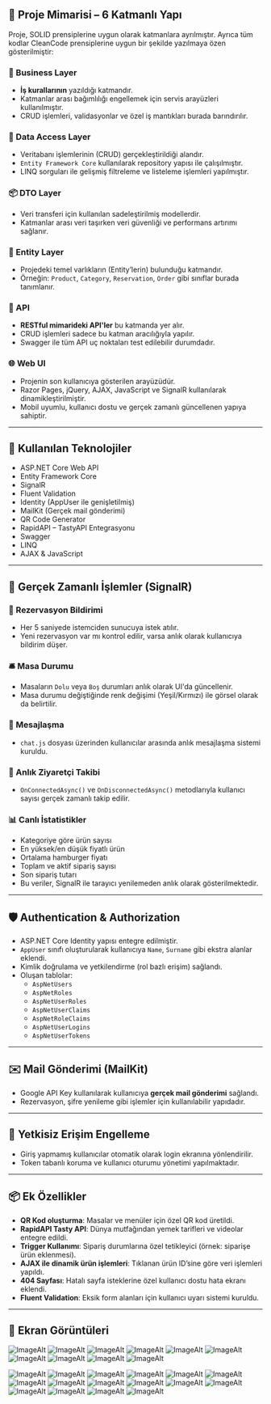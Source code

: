 ## 🚧 Proje Mimarisi – 6 Katmanlı Yapı

Proje, SOLID prensiplerine uygun olarak katmanlara ayrılmıştır. Ayrıca tüm kodlar CleanCode prensiplerine uygun bir şekilde yazılmaya özen gösterilmiştir:

### 🧠 Business Layer
- **İş kurallarının** yazıldığı katmandır.
- Katmanlar arası bağımlılığı engellemek için servis arayüzleri kullanılmıştır.
- CRUD işlemleri, validasyonlar ve özel iş mantıkları burada barındırılır.

### 💾 Data Access Layer
- Veritabanı işlemlerinin (CRUD) gerçekleştirildiği alandır.
- `Entity Framework Core` kullanılarak repository yapısı ile çalışılmıştır.
- LINQ sorguları ile gelişmiş filtreleme ve listeleme işlemleri yapılmıştır.

### 📦 DTO Layer
- Veri transferi için kullanılan sadeleştirilmiş modellerdir.
- Katmanlar arası veri taşırken veri güvenliği ve performans artırımı sağlanır.

### 🧱 Entity Layer
- Projedeki temel varlıkların (Entity’lerin) bulunduğu katmandır.
- Örneğin: `Product`, `Category`, `Reservation`, `Order` gibi sınıflar burada tanımlanır.

### 🔗 API
- **RESTful mimarideki API'ler** bu katmanda yer alır.
- CRUD işlemleri sadece bu katman aracılığıyla yapılır.
- Swagger ile tüm API uç noktaları test edilebilir durumdadır.

### 🌐 Web UI
- Projenin son kullanıcıya gösterilen arayüzüdür.
- Razor Pages, jQuery, AJAX, JavaScript ve SignalR kullanılarak dinamikleştirilmiştir.
- Mobil uyumlu, kullanıcı dostu ve gerçek zamanlı güncellenen yapıya sahiptir.

---

## 🧩 Kullanılan Teknolojiler

- ASP.NET Core Web API
- Entity Framework Core
- SignalR
- Fluent Validation
- Identity (AppUser ile genişletilmiş)
- MailKit (Gerçek mail gönderimi)
- QR Code Generator
- RapidAPI – TastyAPI Entegrasyonu
- Swagger
- LINQ
- AJAX & JavaScript

---

## 🔄 Gerçek Zamanlı İşlemler (SignalR)

### 🔔 Rezervasyon Bildirimi
- Her 5 saniyede istemciden sunucuya istek atılır.
- Yeni rezervasyon var mı kontrol edilir, varsa anlık olarak kullanıcıya bildirim düşer.

### 🛎️ Masa Durumu
- Masaların `Dolu` veya `Boş` durumları anlık olarak UI'da güncellenir.
- Masa durumu değiştiğinde renk değişimi (Yeşil/Kırmızı) ile görsel olarak da belirtilir.

### 💬 Mesajlaşma
- `chat.js` dosyası üzerinden kullanıcılar arasında anlık mesajlaşma sistemi kuruldu.

### 👥 Anlık Ziyaretçi Takibi
- `OnConnectedAsync()` ve `OnDisconnectedAsync()` metodlarıyla kullanıcı sayısı gerçek zamanlı takip edilir.

### 📊 Canlı İstatistikler
- Kategoriye göre ürün sayısı
- En yüksek/en düşük fiyatlı ürün
- Ortalama hamburger fiyatı
- Toplam ve aktif sipariş sayısı
- Son sipariş tutarı
- Bu veriler, SignalR ile tarayıcı yenilemeden anlık olarak gösterilmektedir.

---

## 🛡️ Authentication & Authorization

- ASP.NET Core Identity yapısı entegre edilmiştir.
- `AppUser` sınıfı oluşturularak kullanıcıya `Name`, `Surname` gibi ekstra alanlar eklendi.
- Kimlik doğrulama ve yetkilendirme (rol bazlı erişim) sağlandı.
- Oluşan tablolar:
  - `AspNetUsers`
  - `AspNetRoles`
  - `AspNetUserRoles`
  - `AspNetUserClaims`
  - `AspNetRoleClaims`
  - `AspNetUserLogins`
  - `AspNetUserTokens`

---

## ✉️ Mail Gönderimi (MailKit)

- Google API Key kullanılarak kullanıcıya **gerçek mail gönderimi** sağlandı.
- Rezervasyon, şifre yenileme gibi işlemler için kullanılabilir yapıdadır.

---

## 🔐 Yetkisiz Erişim Engelleme

- Giriş yapmamış kullanıcılar otomatik olarak login ekranına yönlendirilir.
- Token tabanlı koruma ve kullanıcı oturumu yönetimi yapılmaktadır.

---

## 📦 Ek Özellikler

- **QR Kod oluşturma**: Masalar ve menüler için özel QR kod üretildi.
- **RapidAPI Tasty API**: Dünya mutfağından yemek tarifleri ve videolar entegre edildi.
- **Trigger Kullanımı**: Sipariş durumlarına özel tetikleyici (örnek: siparişe ürün eklenmesi).
- **AJAX ile dinamik ürün işlemleri**: Tıklanan ürün ID’sine göre veri işlemleri yapıldı.
- **404 Sayfası**: Hatalı sayfa isteklerine özel kullanıcı dostu hata ekranı eklendi.
- **Fluent Validation**: Eksik form alanları için kullanıcı uyarı sistemi kuruldu.

---

## 📸 Ekran Görüntüleri

![ImageAlt](https://github.com/SemihSanli/SignalRRestaurant/blob/426a59b1d98a91810089834ff42590e9c3b60fb5/Images/Ekran%20g%C3%B6r%C3%BCnt%C3%BCs%C3%BC%202025-05-20%20141714.png)
![ImageAlt](https://github.com/SemihSanli/SignalRRestaurant/blob/426a59b1d98a91810089834ff42590e9c3b60fb5/Images/Ekran%20g%C3%B6r%C3%BCnt%C3%BCs%C3%BC%202025-05-20%20141721.png)
![ImageAlt](https://github.com/SemihSanli/SignalRRestaurant/blob/426a59b1d98a91810089834ff42590e9c3b60fb5/Images/Ekran%20g%C3%B6r%C3%BCnt%C3%BCs%C3%BC%202025-05-20%20141728.png)
![ImageAlt](https://github.com/SemihSanli/SignalRRestaurant/blob/426a59b1d98a91810089834ff42590e9c3b60fb5/Images/Ekran%20g%C3%B6r%C3%BCnt%C3%BCs%C3%BC%202025-05-20%20141742.png)
![ImageAlt](https://github.com/SemihSanli/SignalRRestaurant/blob/426a59b1d98a91810089834ff42590e9c3b60fb5/Images/Ekran%20g%C3%B6r%C3%BCnt%C3%BCs%C3%BC%202025-05-20%20141749.png)
![ImageAlt](https://github.com/SemihSanli/SignalRRestaurant/blob/426a59b1d98a91810089834ff42590e9c3b60fb5/Images/Ekran%20g%C3%B6r%C3%BCnt%C3%BCs%C3%BC%202025-05-20%20141820.png)
![ImageAlt](https://github.com/SemihSanli/SignalRRestaurant/blob/426a59b1d98a91810089834ff42590e9c3b60fb5/Images/Ekran%20g%C3%B6r%C3%BCnt%C3%BCs%C3%BC%202025-05-20%20141832.png)
![ImageAlt](https://github.com/SemihSanli/SignalRRestaurant/blob/426a59b1d98a91810089834ff42590e9c3b60fb5/Images/Ekran%20g%C3%B6r%C3%BCnt%C3%BCs%C3%BC%202025-05-20%20141941.png)
![ImageAlt](https://github.com/SemihSanli/SignalRRestaurant/blob/426a59b1d98a91810089834ff42590e9c3b60fb5/Images/Ekran%20g%C3%B6r%C3%BCnt%C3%BCs%C3%BC%202025-05-20%20142013.png)
![ImageAlt](https://github.com/SemihSanli/SignalRRestaurant/blob/426a59b1d98a91810089834ff42590e9c3b60fb5/Images/Ekran%20g%C3%B6r%C3%BCnt%C3%BCs%C3%BC%202025-05-20%20142023.png)


![ImageAlt](https://github.com/SemihSanli/SignalRRestaurant/blob/426a59b1d98a91810089834ff42590e9c3b60fb5/Images/Ekran%20g%C3%B6r%C3%BCnt%C3%BCs%C3%BC%202025-05-20%20141418.png)
![ImageAlt](https://github.com/SemihSanli/SignalRRestaurant/blob/426a59b1d98a91810089834ff42590e9c3b60fb5/Images/Ekran%20g%C3%B6r%C3%BCnt%C3%BCs%C3%BC%202025-05-20%20141430.png)
![ImageAlt](https://github.com/SemihSanli/SignalRRestaurant/blob/426a59b1d98a91810089834ff42590e9c3b60fb5/Images/Ekran%20g%C3%B6r%C3%BCnt%C3%BCs%C3%BC%202025-05-20%20141459.png)
![ImageAlt](https://github.com/SemihSanli/SignalRRestaurant/blob/426a59b1d98a91810089834ff42590e9c3b60fb5/Images/Ekran%20g%C3%B6r%C3%BCnt%C3%BCs%C3%BC%202025-05-20%20141507.png) 
![ImageAlt](https://github.com/SemihSanli/SignalRRestaurant/blob/ac6e69744fdfa2b18e126fcdb2fed51e02f654d5/Images/Ekran%20g%C3%B6r%C3%BCnt%C3%BCs%C3%BC%202025-05-20%20141517.png) 
![ImageAlt](https://github.com/SemihSanli/SignalRRestaurant/blob/ac6e69744fdfa2b18e126fcdb2fed51e02f654d5/Images/Ekran%20g%C3%B6r%C3%BCnt%C3%BCs%C3%BC%202025-05-20%20141529.png) 
![ImageAlt](https://github.com/SemihSanli/SignalRRestaurant/blob/ac6e69744fdfa2b18e126fcdb2fed51e02f654d5/Images/Ekran%20g%C3%B6r%C3%BCnt%C3%BCs%C3%BC%202025-05-20%20141536.png) 
![ImageAlt](https://github.com/SemihSanli/SignalRRestaurant/blob/ac6e69744fdfa2b18e126fcdb2fed51e02f654d5/Images/Ekran%20g%C3%B6r%C3%BCnt%C3%BCs%C3%BC%202025-05-20%20141543.png) 
![ImageAlt](https://github.com/SemihSanli/SignalRRestaurant/blob/ac6e69744fdfa2b18e126fcdb2fed51e02f654d5/Images/Ekran%20g%C3%B6r%C3%BCnt%C3%BCs%C3%BC%202025-05-20%20141553.png) 
![ImageAlt](https://github.com/SemihSanli/SignalRRestaurant/blob/ac6e69744fdfa2b18e126fcdb2fed51e02f654d5/Images/Ekran%20g%C3%B6r%C3%BCnt%C3%BCs%C3%BC%202025-05-20%20141600.png) 
![ImageAlt](https://github.com/SemihSanli/SignalRRestaurant/blob/ac6e69744fdfa2b18e126fcdb2fed51e02f654d5/Images/Ekran%20g%C3%B6r%C3%BCnt%C3%BCs%C3%BC%202025-05-20%20141607.png) 
![ImageAlt](https://github.com/SemihSanli/SignalRRestaurant/blob/ac6e69744fdfa2b18e126fcdb2fed51e02f654d5/Images/WhatsApp%20G%C3%B6rsel%202025-05-19%20saat%2015.27.20_478b7ba6.jpg)
![ImageAlt](https://github.com/SemihSanli/SignalRRestaurant/blob/ac6e69744fdfa2b18e126fcdb2fed51e02f654d5/Images/Ekran%20g%C3%B6r%C3%BCnt%C3%BCs%C3%BC%202025-05-20%20141614.png) 
![ImageAlt](https://github.com/SemihSanli/SignalRRestaurant/blob/ac6e69744fdfa2b18e126fcdb2fed51e02f654d5/Images/Ekran%20g%C3%B6r%C3%BCnt%C3%BCs%C3%BC%202025-05-20%20141648.png) 
![ImageAlt](https://github.com/SemihSanli/SignalRRestaurant/blob/ac6e69744fdfa2b18e126fcdb2fed51e02f654d5/Images/Ekran%20g%C3%B6r%C3%BCnt%C3%BCs%C3%BC%202025-05-20%20141654.png) 
![ImageAlt](https://github.com/SemihSanli/SignalRRestaurant/blob/a6f0d8c6a466aa7566a777e122b99529937c0a27/Images/Ekran%20g%C3%B6r%C3%BCnt%C3%BCs%C3%BC%202025-05-20%20152628.png) 
